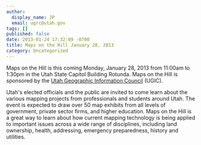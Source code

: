 ```yaml
---
author:
  display_name: JP
  email: ugrc@utah.gov
tags: []
published: false
date: 2013-01-24 17:32:09 -0700
title: Maps on the Hill January 28, 2013
category: Uncategorized
---
```


<p>Maps on the Hill is this coming Monday, January 28, 2013 from 11:00am to 1:30pm in the Utah State Capitol Building Rotunda. Maps on the Hill is sponsored by the <a href="https://ugic.org/">Utah Geographic Information Council</a> (UGIC).</p>
<p>Utah's elected officials and the public are invited to come learn about the various mapping projects from professionals and students around Utah. The event is expected to draw over 50 map exhibits from all levels of government, private sector firms, and higher education. Maps on the Hill is a great way to learn about how current mapping technology is being applied to important issues across a wide range of disciplines, including land ownership, health, addressing, emergency preparedness, history and utilities.</p>
